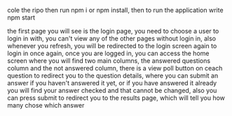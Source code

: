 cole the ripo then run npm i or npm install, then to run the application write npm start

the first page you will see is the login page, you need to choose a user to login in with,
you can't view any of the other pages without login in, also whenever you refresh, you will be redirected to the login screen again to login in once again,
once you are logged in, you can access the home screen where you will find two main columns, the answered questions column and the not answered column, there is a view poll button on ceach question to redirect you to the question details, where you can submit an answer if you haven't answered it yet, or if you have answered it already you will find your answer checked and that cannot be changed, also you can press submit to redirect you to the results page, which will tell you how many chose which answer
